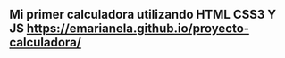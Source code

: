 ## Mi primer calculadora utilizando HTML CSS3 Y JS https://emarianela.github.io/proyecto-calculadora/
